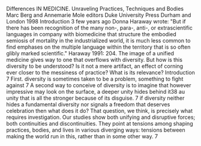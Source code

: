 ﻿Differences IN MEDICINE. Unraveling Practices, Techniques and Bodies Marc Berg and Annemarie Mole editors
Duke University Press Durham and London 1998
Introduction 3
few years ago Donna Haraway wrote: "But if there has been recognition of the many non-, para-, anti-, or extrascientific languages in company with biomedicine that structure the embodied semiosis of mortality in the industrialized world, it is much less common to find emphases on the multiple language within the territory that is so often glibly marked scientific." Haraway 1991: 204.
The image of a unified medicine gives way to one that overflows with diversity. But how is this diversity to be understood? Is it not a mere artifact, an effect of corning ever closer to the messiness of practice? What is its relevance? Introduction 7
First. diversity is sometimes taken to be a problem, something to fight against 7
A second way to conceive of diversity is to imagine that however impressive may look on the surface, a deeper unity hides behind it38 au unity that is all the stronger because of its disguise. 7
if diversity neither hides a fundamental diversity nor signals a freedom that deserves celebration then what does it do? That question, we think, is precisely what requires investigation. Our studies show both unifying and disruptive forces; both continuities and discontinuities. They point at tensions among shaping practices, bodies, and lives in various diverging ways: tensions between making the world run in this, rather than in some other way. 7


